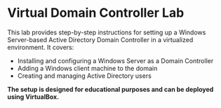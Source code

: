 <h1>Virtual Domain Controller Lab</h1>
This lab provides step-by-step instructions for setting up a Windows Server-based Active Directory Domain Controller in a virtualized environment. It covers:

- Installing and configuring a Windows Server as a Domain Controller
- Adding a Windows client machine to the domain
- Creating and managing Active Directory users
  
<b>The setup is designed for educational purposes and can be deployed using VirtualBox.</b>
